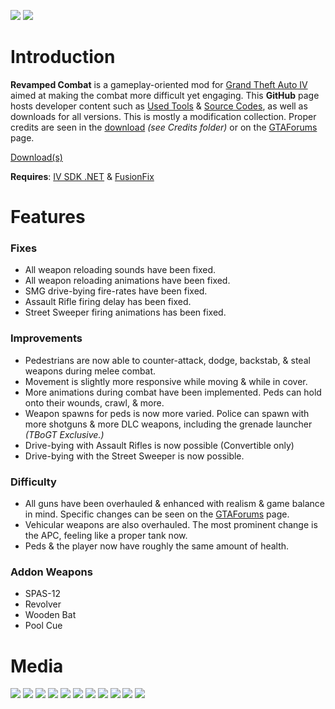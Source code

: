 ![](https://cdn.discordapp.com/attachments/838951231497437195/1093289052419141662/p1.png)
![](https://cdn.discordapp.com/attachments/838951231497437195/1093289052654018630/p2.png)

# Introduction
**Revamped Combat** is a gameplay-oriented mod for [Grand Theft Auto IV](https://en.wikipedia.org/wiki/Grand_Theft_Auto_IV) aimed at making the combat more difficult yet engaging. This **GitHub** page hosts developer content such as [Used Tools](https://github.com/catsmackaroo/RevampedCombat/tree/main/Used%20Tools%20(Mirrors)) & [Source Codes](https://github.com/catsmackaroo/RevampedCombat/tree/main/Source%20Cod), as well as downloads for all versions. 
This is mostly a modification collection. Proper credits are seen in the [download](https://github.com/catsmackaroo/RevampedCombat/releases) _(see Credits folder)_ or on the [GTAForums](https://gtaforums.com/topic/979069-revamped-combat/) page.

[Download(s)](https://github.com/catsmackaroo/RevampedCombat/releases)

**Requires**: [IV SDK .NET](https://gtaforums.com/topic/986510-iv-sdk-net/) & [FusionFix](https://github.com/Zolika1351/GTAIV.EFLC.FusionFix)

# Features
### Fixes
- All weapon reloading sounds have been fixed.
- All weapon reloading animations have been fixed.
- SMG drive-bying fire-rates have been fixed.
- Assault Rifle firing delay has been fixed.
- Street Sweeper firing animations has been fixed.

### Improvements
- Pedestrians are now able to counter-attack, dodge, backstab, & steal weapons during melee combat.
- Movement is slightly more responsive while moving & while in cover.
- More animations during combat have been implemented. Peds can hold onto their wounds, crawl, & more.
- Weapon spawns for peds is now more varied. Police can spawn with more shotguns & more DLC weapons, including the grenade launcher _(TBoGT Exclusive.)_
- Drive-bying with Assault Rifles is now possible (Convertible only)
- Drive-bying with the Street Sweeper is now possible.

### Difficulty
- All guns have been overhauled & enhanced with realism & game balance in mind. Specific changes can be seen on the [GTAForums](https://gtaforums.com/topic/979069-revamped-combat/) page.
- Vehicular weapons are also overhauled. The most prominent change is the APC, feeling like a proper tank now.
- Peds & the player now have roughly the same amount of health.

### Addon Weapons
- SPAS-12
- Revolver
- Wooden Bat
- Pool Cue

# Media
![](https://media.giphy.com/media/FH6LrBLEqHWVp8SKiO/giphy.gif)
![](https://media.giphy.com/media/AIGTNYHcjQus9SBgHt/giphy.gif)
![](https://media.giphy.com/media/YVOx8cw8L8Du2Jer57/giphy.gif)
![](https://media.giphy.com/media/2KYiloibknHCrFK1o1/giphy.gif)
![](https://media4.giphy.com/media/eDwhc3Y6IUhOkjv32R/giphy.gif?cid=790b7611061c0212dfd3ca2fb9aff4ea9fdde70fc5271601&rid=giphy.gif&ct=g)
![](https://media3.giphy.com/media/bnVP6e37SjwpNdjqqO/giphy.gif?cid=790b7611cca10d2eed60ddecb35a96a4f92751901c8090a8&rid=giphy.gif&ct=g)
![](https://media3.giphy.com/media/7yQsQgzknXXLz8vLr5/giphy.gif?cid=790b761189506481aa3e3e6c7ade82cbdaa631682fdda6f6&rid=giphy.gif&ct=g)
![](https://cdn.discordapp.com/attachments/734888920046764105/1155503018599522365/pool_cue.png)
![](https://cdn.discordapp.com/attachments/838951231497437195/1084584877074161804/Screenshot_2_-_Revolver.png)
![](https://cdn.discordapp.com/attachments/734888920046764105/1155503019018948829/wooden_bat.png)
![](https://cdn.discordapp.com/attachments/838951231497437195/1084584876797329479/Screenshot_1_-_SPAS-12.png)
